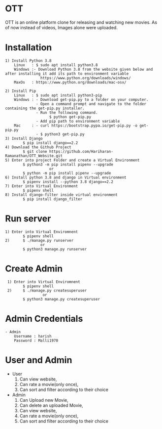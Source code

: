 # OTT

OTT is an online platform clone for releasing and watching new movies. As of now instead of videos, Images alone were uploaded.

# Installation
    1) Install Python 3.8
        Linux   : $ sudo apt install python3.8
        Windows :- Download Python 3.8 from the website given below and after installing it add its path to environment variable
                    https://www.python.org/downloads/windows/
        MaxOs   : https://www.python.org/downloads/mac-osx/
        
    2) Install Pip
        Linux   : $ sudo apt install python3-pip
        Windows : - Download get-pip.py to a folder on your computer.
                  - Open a command prompt and navigate to the folder containing the get-pip.py installer.
                  - Run the following command.
                        $ python get-pip.py
                  - Add pip path to environment variable
        Mac     : - curl https://bootstrap.pypa.io/get-pip.py -o get-pip.py
                  - $ python3 get-pip.py
    3) Install Django
            $ pip install django==2.2 
    4) Download the Github Project
            $ git clone https://github.com/Hariharan-Ramanathan/OTT_Website.git
    5) Enter into project Folder and create a Virtual Environment 
            $ python3 -m pip install pipenv --upgrade
                        or
            $ python -m pip install pipenv --upgrade
    6) Install python 3.8 and django in Virtual environment
            $ pipenv install --python 3.8 django==2.2
    7) Enter into Virtual Environment
            $ pipenv shell
    8) Install django-filter inside virtual environment
            $ pip install django_filter 

# Run server
    1) Enter into Virtual Enviromnent
            $ pipenv shell
    2)      $ ./manage.py runserver 
                    or
            $ python3 manage.py runserver
            
# Create Admin 
     1) Enter into Virtual Enviromnent
            $ pipenv shell
     2)     $ ./manage.py createsuperuser
                     or
            $ python3 manage.py createsuperuser

# Admin Credentials
    - Admin 
        Username : harish
        Password : Malli1970

# User and Admin        
- User
    1) Can view website, 
    2) Can rate a movie(only once),
    3) Can sort and filter according to their choice
- Admin
    1) Can Upload new Movie,
    2) Can delete an uploaded Movie,
    3) Can view website, 
    4) Can rate a movie(only once),
    5) Can sort and filter according to their choice
    
    
  
